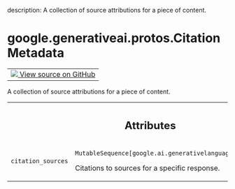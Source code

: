 description: A collection of source attributions for a piece of content.

<div itemscope itemtype="http://developers.google.com/ReferenceObject">
<meta itemprop="name" content="google.generativeai.protos.CitationMetadata" />
<meta itemprop="path" content="Stable" />
</div>

# google.generativeai.protos.CitationMetadata

<!-- Insert buttons and diff -->

<table class="tfo-notebook-buttons tfo-api nocontent">
<td>
  <a target="_blank" href="https://github.com/googleapis/google-cloud-python/tree/main/packages/google-ai-generativelanguage/google/ai/generativelanguage_v1beta/types/citation.py#L31-L43">
    <img src="https://www.tensorflow.org/images/GitHub-Mark-32px.png" />
    View source on GitHub
  </a>
</td>
</table>



A collection of source attributions for a piece of content.

<!-- Placeholder for "Used in" -->




<!-- Tabular view -->
 <table class="responsive fixed orange">
<colgroup><col width="214px"><col></colgroup>
<tr><th colspan="2"><h2 class="add-link">Attributes</h2></th></tr>

<tr>
<td>

`citation_sources`<a id="citation_sources"></a>

</td>
<td>

`MutableSequence[google.ai.generativelanguage.CitationSource]`

Citations to sources for a specific response.

</td>
</tr>
</table>



